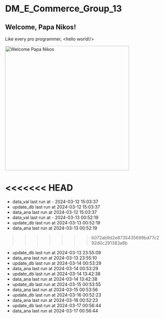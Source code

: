 # DM_E_Commerce_Group_13

## Welcome, Papa Nikos!
Like every pro programmer, <hello world!/>

<img src="https://raw.githubusercontent.com/Anand7Choudhary/blog/master/image/DALL%C2%B7E%202024-02-29%2015.52.25%20-%20Transform%20the%20scene_%20The%20programmer%20is%20now%20depicted%20as%20a%20king%2C%20complete%20with%20a%20regal%20crown%20and%20a%20majestic%20robe%2C%20sitting%20on%20a%20throne%20made%20of%20computer%20p.webp" width="400" alt="Welcome Papa Nikos">

<<<<<<< HEAD
=======
- data_val last run at - 2024-03-12 15:03:37
- update_db last run at 2024-03-12 15:03:37
- data_ana last run at 2024-03-12 15:03:37
- data_val last run at - 2024-03-13 00:52:19
- update_db last run at 2024-03-13 00:52:19
- data_ana last run at 2024-03-13 00:52:19
>>>>>>> b072ab9d2e8735435699bd77c292d0c291383a6b
- update_db last run at 2024-03-13 23:55:09
- data_ana last run at 2024-03-13 23:55:10
- update_db last run at 2024-03-14 00:53:29
- data_ana last run at 2024-03-14 00:53:29
- update_db last run at 2024-03-14 13:42:38
- data_ana last run at 2024-03-14 13:42:38
- update_db last run at 2024-03-15 00:53:55
- data_ana last run at 2024-03-15 00:53:56
- update_db last run at 2024-03-16 00:52:23
- data_ana last run at 2024-03-16 00:52:23
- update_db last run at 2024-03-17 00:56:44
- data_ana last run at 2024-03-17 00:56:44
